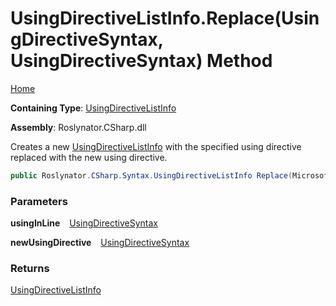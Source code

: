 # UsingDirectiveListInfo\.Replace\(UsingDirectiveSyntax, UsingDirectiveSyntax\) Method

[Home](../../../../../README.md)

**Containing Type**: [UsingDirectiveListInfo](../README.md)

**Assembly**: Roslynator\.CSharp\.dll

  
Creates a new [UsingDirectiveListInfo](../README.md) with the specified using directive replaced with the new using directive\.

```csharp
public Roslynator.CSharp.Syntax.UsingDirectiveListInfo Replace(Microsoft.CodeAnalysis.CSharp.Syntax.UsingDirectiveSyntax usingInLine, Microsoft.CodeAnalysis.CSharp.Syntax.UsingDirectiveSyntax newUsingDirective)
```

### Parameters

**usingInLine** &ensp; [UsingDirectiveSyntax](https://docs.microsoft.com/en-us/dotnet/api/microsoft.codeanalysis.csharp.syntax.usingdirectivesyntax)

**newUsingDirective** &ensp; [UsingDirectiveSyntax](https://docs.microsoft.com/en-us/dotnet/api/microsoft.codeanalysis.csharp.syntax.usingdirectivesyntax)

### Returns

[UsingDirectiveListInfo](../README.md)

